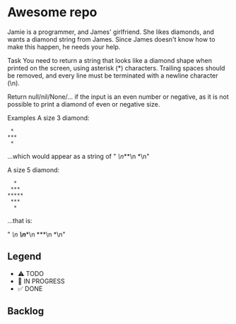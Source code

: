 # Awesome repo

Jamie is a programmer, and James' girlfriend. She likes diamonds, and wants a diamond string from James. Since James doesn't know how to make this happen, he needs your help.

Task
You need to return a string that looks like a diamond shape when printed on the screen, using asterisk (*) characters. Trailing spaces should be removed, and every line must be terminated with a newline character (\n).

Return null/nil/None/... if the input is an even number or negative, as it is not possible to print a diamond of even or negative size.

Examples
A size 3 diamond:
```
 *
***
 *
```
...which would appear as a string of " *\n***\n *\n"

A size 5 diamond:
```
  *
 ***
*****
 ***
  *
```
...that is:

"  *\n ***\n*****\n ***\n  *\n"


## Legend
- ⚠ TODO
- 🚧 IN PROGRESS
- ✅ DONE

## Backlog
